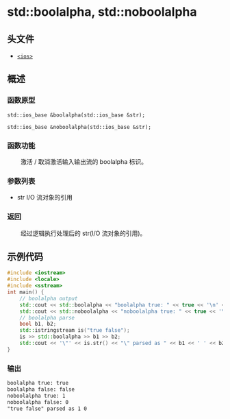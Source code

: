 # std::boolalpha, std::noboolalpha

## 头文件

- [`<ios>`](https://en.cppreference.com/w/cpp/header/ios)

## 概述

### 函数原型

`std::ios_base &boolalpha(std::ios_base &str);`

`std::ios_base &noboolalpha(std::ios_base &str);`

### 函数功能

&#160; &#160; &#160; &#160; 激活 / 取消激活输入输出流的 boolalpha 标识。

### 参数列表

- str I/O 流对象的引用

### 返回

&#160; &#160; &#160; &#160; 经过逻辑执行处理后的 str(I/O 流对象的引用)。

## 示例代码

```cpp
#include <iostream>
#include <locale>
#include <sstream>
int main() {
    // boolalpha output
    std::cout << std::boolalpha << "boolalpha true: " << true << '\n' << "boolalpha false: " << false << '\n';
    std::cout << std::noboolalpha << "noboolalpha true: " << true << '\n' << "noboolalpha false: " << false << '\n';
    // boolalpha parse
    bool b1, b2;
    std::istringstream is("true false");
    is >> std::boolalpha >> b1 >> b2;
    std::cout << '\"' << is.str() << "\" parsed as " << b1 << ' ' << b2 << '\n';
}
```

### 输出

```txt
boolalpha true: true
boolalpha false: false
noboolalpha true: 1
noboolalpha false: 0
"true false" parsed as 1 0
```
